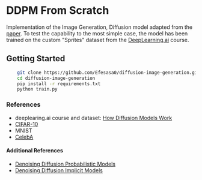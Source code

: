 # DDPM From Scratch

Implementation of the Image Generation, Diffusion model adapted from the [paper](https://arxiv.org/abs/2006.11239). To test the capability to the most simple case, the model has been trained on the custom "Sprites" dataset from the [DeepLearning.ai](https://www.deeplearning.ai/short-courses/how-diffusion-models-work/) course.

## Getting Started

```bash
    git clone https://github.com/Efesasa0/diffusion-image-generation.git
    cd diffusion-image-generation
    pip install -r requirements.txt
    python train.py
```

### References

* deeplearing.ai course and dataset: [How Diffusion Models Work](https://www.deeplearning.ai/short-courses/how-diffusion-models-work/)
* [CIFAR-10](https://www.kaggle.com/c/cifar-10)
* MNIST
* [CelebA](https://mmlab.ie.cuhk.edu.hk/projects/CelebA.html)

#### Additional References

* [Denoising Diffusion Probabilistic Models](https://arxiv.org/abs/2006.11239)
* [Denoising Diffusion Implicit Models](https://arxiv.org/abs/2010.02502)
